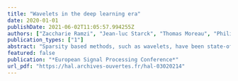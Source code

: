 ```yaml
---
title: "Wavelets in the deep learning era"
date: 2020-01-01
publishDate: 2021-06-02T11:05:57.994255Z
authors: ["Zaccharie Ramzi", "Jean-luc Starck", "Thomas Moreau", "Philippe Ciuciu"]
publication_types: ["1"]
abstract: "Sparsity based methods, such as wavelets, have been state-of-the-art for more than 20 years for inverse problems before being overtaken by neural networks. In particular, U-nets have proven to be extremely effective. Their main ingredients are a highly non-linear processing, a massive learning made possible by the flourishing of optimization algorithms with the power of computers (GPU) and the use of large available data sets for training. While the many stages of non-linearity are intrinsic to deep learning, the usage of learning with training data could also be exploited by sparsity based approaches. The aim of our study is to push the limits of sparsity with learning, and comparing the results with U-nets. We present a new network architecture, which conserves the properties of sparsity based methods such as exact reconstruction and good generalization properties, while fostering the power of neural networks for learning and fast calculation. We evaluate the model on image denoising tasks and show it is competitive with learning-based models."
featured: false
publication: "*European Signal Processing Conference*"
url_pdf: "https://hal.archives-ouvertes.fr/hal-03020214"
---
```


